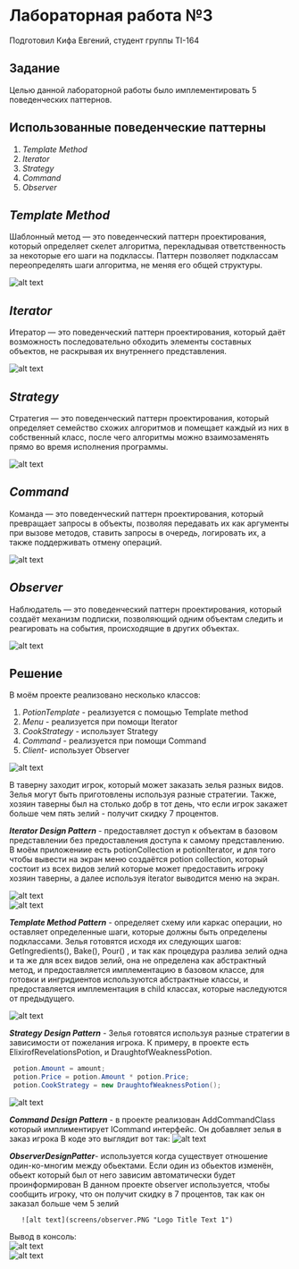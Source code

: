 # Лабораторная работа №3
Подготовил Кифа Евгений, студент группы TI-164

## Задание
Целью данной лабораторной работы было имплементировать 5 поведенческих паттернов.

## Использованные поведенческие паттерны
1. _Template Method_
2. _Iterator_
3. _Strategy_
4. _Command_
5. _Observer_

## _Template Method_
Шаблонный метод — это поведенческий паттерн проектирования, который определяет скелет алгоритма, перекладывая ответственность за некоторые его шаги на подклассы. Паттерн позволяет подклассам переопределять шаги алгоритма, не меняя его общей структуры.

![alt text](https://refactoring.guru/images/patterns/content/template-method/template-method.png "Logo Title Text 1")

## _Iterator_
Итератор — это поведенческий паттерн проектирования, который даёт возможность последовательно обходить элементы составных объектов, не раскрывая их внутреннего представления.

![alt text](https://refactoring.guru/images/patterns/content/iterator/iterator.png "Logo Title Text 1")

## _Strategy_
Стратегия — это поведенческий паттерн проектирования, который определяет семейство схожих алгоритмов и помещает каждый из них в собственный класс, после чего алгоритмы можно взаимозаменять прямо во время исполнения программы.

![alt text](https://refactoring.guru/images/patterns/content/strategy/strategy.png "Logo Title Text 1")

## _Command_
Команда — это поведенческий паттерн проектирования, который превращает запросы в объекты, позволяя передавать их как аргументы при вызове методов, ставить запросы в очередь, логировать их, а также поддерживать отмену операций.

![alt text](https://refactoring.guru/images/patterns/content/command/command.png "Logo Title Text 1")

## _Observer_
Наблюдатель — это поведенческий паттерн проектирования, который создаёт механизм подписки, позволяющий одним объектам следить и реагировать на события, происходящие в других объектах.

![alt text](https://refactoring.guru/images/patterns/content/observer/observer.png "Logo Title Text 1")

## Решение
В моём проекте реализовано несколько классов:
1. _PotionTemplate_  - реализуется с помощью Template method
2. _Menu_ - реализуется при помощи Iterator
3. _CookStrategy_ - использует Strategy
4. _Command_ -  реализуется при помощи Command
5. _Client_- использует Observer 


![alt text](https://i.redd.it/1sv940xe861z.png "Logo Title Text 1")  

В таверну заходит игрок, который может заказать зелья разных видов. Зелья могут быть приготовлены используя разные стратегии. Также, хозяин таверны был на столько добр в тот день, что если игрок закажет больше чем пять зелий - получит скидку 7 процентов.

*__Iterator Design Pattern__* -  предоставляет доступ к объектам в базовом представлении без предоставления доступа к самому представлению. В моём приложениие есть potionCollection  и potionIterator, и для того чтобы вывести на экран меню создаётся potion collection, который состоит из всех видов зелий которые может предоставить игроку хозяин таверны, а далее используя iterator выводится меню на экран.

 ![alt text](screens/iterator.PNG "Logo Title Text 1")  
 ![alt text](screens/iterator2.PNG "Logo Title Text 1")

*__Template Method Pattern__* - определяет схему или каркас операции, но оставляет определенные шаги, которые должны быть определены подклассами.
Зелья готовятся исходя их следующих шагов: GetIngredients(), Bake(), Pour() , и так как процедура разлива зелий одна и та же для всех видов зелий, она не определена как абстрактный метод, и предоставляется имплементацию в базовом классе, для готовки и ингридиентов используются абстрактные классы, и предоставляется имплементация в child классах, которые наследуются от предыдущего. 


 ![alt text](screens/template.PNG "Logo Title Text 1")   
 
  *__Strategy Design Pattern__* - Зелья готовятся используя разные стратегии в зависимости от пожелания игрока. К примеру, в проекте есть ElixirofRevelationsPotion, и DraughtofWeaknessPotion. 
  
```csharp
 potion.Amount = amount;
 potion.Price = potion.Amount * potion.Price;
 potion.CookStrategy = new DraughtofWeaknessPotion();
```
  ![alt text](screens/strategy.PNG "Logo Title Text 1")  
 
 *__Command Design Pattern__* - в проекте реализован AddCommandClass который имплиментирует ICommand интерфейс. Он добавляет зелья в заказ игрока
  В коде это выглядит вот так: 
    ![alt text](screens/command.PNG "Logo Title Text 1") 
    
   *__ObserverDesignPatter__*-  используется когда существует отношение один-ко-многим между обьектами. Если один из обьектов изменён, обьект который был от него зависим автоматически будет проинформирован
   В данном проекте observer используется, чтобы сообщить игроку, что он получит скидку в 7 процентов, так как он заказал больше чем 5 зелий
   
       ![alt text](screens/observer.PNG "Logo Title Text 1") 

Вывод в консоль:    
       ![alt text](screens/ex1.PNG "Logo Title Text 1")  
       ![alt text](screens/ex2.PNG "Logo Title Text 1") 


  
